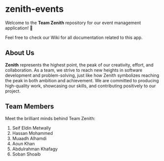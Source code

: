 # zenith-events

Welcome to the **Team Zenith** repository for our event management application! 🚀

Feel free to check our Wiki for all documentation related to this app.

## About Us

**Zenith** represents the highest point, the peak of our creativity, effort, and collaboration. As a team, we strive to reach new heights in software development and problem-solving, just like how Zenith symbolizes reaching the peak in both ambition and achievement. We are committed to producing high-quality work, showcasing our skills, and contributing positively to our project.

## Team Members

Meet the brilliant minds behind Team Zenith:

1. Seif Eldin Metwally
2. Hassan Mohammed     
3. Muaadh Alhamdi      
4. Aoun Khan           
5. Abdulrahman Khafagy 
6. Soban Shoaib        
